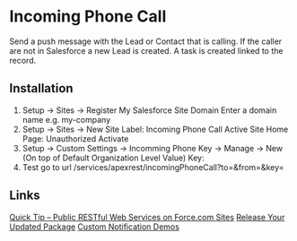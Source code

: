 # Incoming Phone Call

Send a push message with the Lead or Contact that is calling. If the caller are not in Salesforce a new Lead is created.
A task is created linked to the record.

## Installation

1. Setup -> Sites -> Register My Salesforce Site Domain
Enter a domain name e.g. my-company
2. Setup -> Sites -> New
Site Label: Incoming Phone Call
Active Site Home Page: Unauthorized
Activate
3. Setup -> Custom Settings -> Incomming Phone Key -> Manage -> New (On top of Default Organization Level Value)
Key: <key>
4. Test go to url
<the domain>/services/apexrest/incomingPhoneCall?to=<caller number>&from=<receiver number>&key=<key>

## Links
[Quick Tip – Public RESTful Web Services on Force.com Sites](https://developer.salesforce.com/blogs/developer-relations/2012/02/quick-tip-public-restful-web-services-on-force-com-sites.html)
[Release Your Updated Package](https://github.com/afawcett/customnotificationdemo)
[Custom Notification Demos](https://trailhead.salesforce.com/content/learn/projects/perm-set-unlocked/perm-set-unlocked-release)